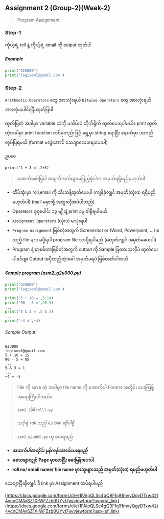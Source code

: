 ## Assignment 2 (Group-2)(Week-2)

> Program Assignment

### Step-1

ကိုယ့်ရဲ့ roll နဲ့ ကိုယ့်ရဲ့ email ကို output ထုတ်ပါ
##### Example
```python
print('G2U000')
print('logixowl@gmail.com')
```

### Step-2

```Arithmetic Operators``` တွေ အားလုံးရယ် ```Bitwise Operators``` တွေ အားလုံးရယ် အားလုံးပေါင်းပြီးထုတ်ပြပါ

ထုတ်ပြတဲ့ အခါမှာ variable ထဲကို မသိမ်းပဲ တိုက်ရိုက် ထုတ်ပေးရပါမယ်။ print ထုတ်တဲ့အခါမှာ print function တစ်ခုတည်းဖြင့် ရှေ့မှာ string ရေးပြီး နောက်မှာ အတည်လုပ်ပြရမယ် (format မလွဲအောင် သေချာလေးရေးပေးပါ)

ဥပမာ
```
print('2 + 3 =',2+3)
```


> အောက်ဖော်ပြပါ အချက်လက်များမပြည့်စုံပါက အမှတ်ရရှိမည်မဟုတ်ပါ

* ထိပ်ဆုံးမှာ roll,email ကို သီးသန့်ထုတ်ပေးပါ (ကျန်ခဲ့လျှင် အမှတ်(လုံးဝ) ရရှိမည်မဟုတ်ပါ) (mail မမှားဖို့ အထူးလိုအပ်ပါသည်)
* Operators စုစုပေါင်း ၁၃ မျိုးနဲ့ print ၁၃ ခါရှိရပါမယ်
* ```Assignment Operators``` (လုံးဝ) မသုံးရပါ
* ```Program Assignment``` ဖြစ်တဲ့အတွက် Screenshot or (Word, Powerpoint, ...) စသည့် file များ မပို့ရပါ program file သာပို့ရပါမည် (မဟုတ်လျှင် အမှတ်မပေးပါ)
* Program နဲ့ စာစစ်တာဖြစ်တဲ့အတွက် output ကို Sample ပြထားသလိုပဲ ထုတ်ပေးပါခင်ဗျ။ Output အပိုထည့်တဲ့အခါ အမှတ်မရပဲ ဖြစ်တတ်ပါတယ်

##### Sample program (asm2_g2u000.py)
```python
print('G2U000')
print('logixowl@gmail.com')

print('5 + 10 =',5+10)
print('90 - 5 =',90-5)
...
print('5 & 3 =',5 & 3)
...
print('~4 =',~4)
```

###### Sample Output:
```
G2U000
logixowl@gmail.com
5 + 10 = 15
90 - 5 = 85
...
5 & 3 = 1
...
~4 = -5
```

> File ကို save တဲ့ အခါမှာ file name ကို အောက်ပါ Format အတိုင်း ပေးကြဖို့ အရေးကြီးပါတယ်။ 

> ```asm2_(မိမိroll).py```

> *သင့်ရဲ့ roll သည် ```G2U000``` ဆိုပါစို့*

> ```asm2_g2u000.py``` ဟု ပေးရမည်

* ***အထက်ပါအတိုင်း မှန်ကန်အောင်ပေးရမည်***
* **မသေချာလျှင် Page မှာလာပြီး မေးမြန်းပေးပါ**
* **roll no/ email name/ file name မှားသူများသည် အမှတ်(လုံးဝ) ရမည်မဟုတ်ပါ**

သေချာပြီဆိုလျှင် ဒီ link မှာ Assignment ထပ်ရပါမည်

[https://docs.google.com/forms/d/e/1FAIpQLSc4gQ9Ffq91mvyQgyDTxw42t4vcnCMAvSZ1X-WFZzb0UYyt7w/viewform?usp=sf_link](https://docs.google.com/forms/d/e/1FAIpQLSc4gQ9Ffq91mvyQgyDTxw42t4vcnCMAvSZ1X-WFZzb0UYyt7w/viewform?usp=sf_link)

